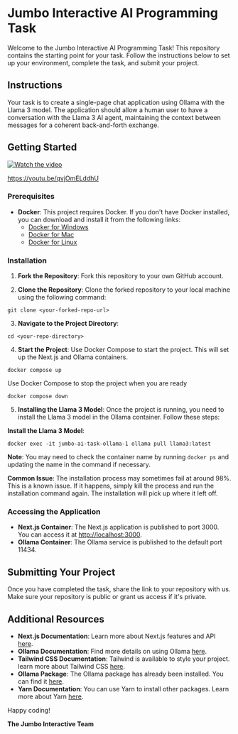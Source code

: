 # Jumbo Interactive AI Programming Task

Welcome to the Jumbo Interactive AI Programming Task! This repository contains the starting point for your task. Follow the instructions below to set up your environment, complete the task, and submit your project.

## Instructions

Your task is to create a single-page chat application using Ollama with the Llama 3 model. The application should allow a human user to have a conversation with the Llama 3 AI agent, maintaining the context between messages for a coherent back-and-forth exchange.

## Getting Started
[![Watch the video](https://img.youtube.com/vi/qvjOmELddhU/maxresdefault.jpg)](https://youtu.be/qvjOmELddhU)

https://youtu.be/qvjOmELddhU

### Prerequisites

-   **Docker**: This project requires Docker. If you don't have Docker installed, you can download and install it from the following links:
    -   [Docker for Windows](https://docs.docker.com/docker-for-windows/install/)
    -   [Docker for Mac](https://docs.docker.com/docker-for-mac/install/)
    -   [Docker for Linux](https://docs.docker.com/engine/install/)

### Installation

1. **Fork the Repository**: Fork this repository to your own GitHub account.

2. **Clone the Repository**: Clone the forked repository to your local machine using the following command:

```
git clone <your-forked-repo-url>
```

3. **Navigate to the Project Directory**:

```
cd <your-repo-directory>
```

4. **Start the Project**: Use Docker Compose to start the project. This will set up the Next.js and Ollama containers.

```
docker compose up
```

Use Docker Compose to stop the project when you are ready

```
docker compose down
```

5. **Installing the Llama 3 Model**: Once the project is running, you need to install the Llama 3 model in the Ollama container. Follow these steps:

**Install the Llama 3 Model**:

```
docker exec -it jumbo-ai-task-ollama-1 ollama pull llama3:latest
```

**Note**: You may need to check the container name by running `docker ps` and updating the name in the command if necessary.

**Common Issue**: The installation process may sometimes fail at around 98%. This is a known issue. If it happens, simply kill the process and run the installation command again. The installation will pick up where it left off.

### Accessing the Application

-   **Next.js Container**: The Next.js application is published to port 3000. You can access it at [http://localhost:3000](http://localhost:3000).
-   **Ollama Container**: The Ollama service is published to the default port 11434.

## Submitting Your Project

Once you have completed the task, share the link to your repository with us. Make sure your repository is public or grant us access if it's private.

## Additional Resources

-   **Next.js Documentation**: Learn more about Next.js features and API [here](https://nextjs.org/docs).
-   **Ollama Documentation**: Find more details on using Ollama [here](https://ollama.com/docs).
-   **Tailwind CSS Documentation**: Tailwind is available to style your project. learn more about Tailwind CSS [here](https://tailwindcss.com/docs).
-   **Ollama Package**: The Ollama package has already been installed. You can find it [here](https://www.npmjs.com/package/ollama).
-   **Yarn Documentation**: You can use Yarn to install other packages. Learn more about Yarn [here](https://classic.yarnpkg.com/en/docs/).

Happy coding!

**The Jumbo Interactive Team**
